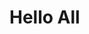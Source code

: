<!DOCTYPE html>
<html lang="en">
<head>
    <meta charset="UTF-8">
    <title>Tutor 1</title>
</head>
<body>
<h1>Hello All</h1>
</body>
</html>
